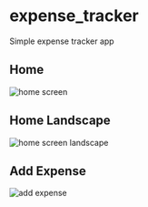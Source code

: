 # expense_tracker

Simple expense tracker app

## Home
![home screen](https://https://github.com/ziadabdelaziz/Learning-Flutter/tree/main/expense_tracker/images/home.jpg?raw=true)

## Home Landscape
![home screen landscape](https://https://github.com/ziadabdelaziz/Learning-Flutter/tree/main/expense_tracker/images/home-landscape.jpg?raw=true)

## Add Expense
![add expense](https://https://github.com/ziadabdelaziz/Learning-Flutter/tree/main/expense_tracker/images/add.jpg?raw=true)
